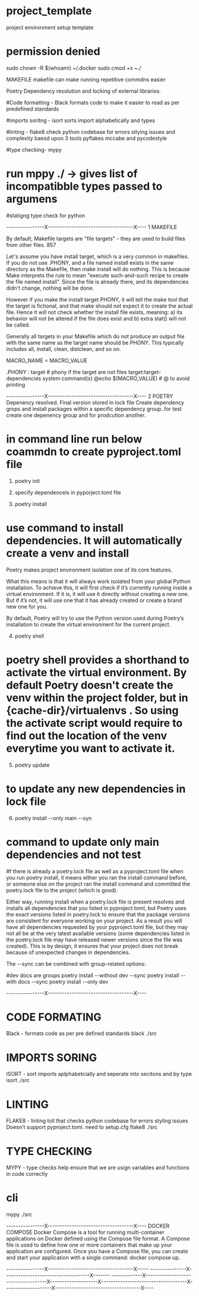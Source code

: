 # project_template
project environment setup template

# permission denied
sudo chown -R $(whoami) ~/.docker
sudo cmod +x ~./

MAKEFILE
makefile can make running repetitive commdns easier

Poetry
Dependency resolution and locking of external libraries.

#Code formatting - Black
formats code to make it easier to read as per predefined standards

#imports soritng - isort
sorts import alphabetically and types


#linting -  flake8
check python codebase for errors stlying issues and complexity baesd upon 3 tools
pyflakes mccabe and pycodestyle

#type checking- mypy
# run mppy ./<package name>  -> gives list of incompatibble types passed to argumens
#statigng  type check for python

----------------X------------------------------------X----
1 MAKEFILE


By default, Makefile targets are "file targets" - they are used to build files from other files. 857

Let's assume you have install target, which is a very common in makefiles. If you do not use .PHONY, and a file named install exists in the same directory as the Makefile, then make install will do nothing. This is because Make interprets the rule to mean "execute such-and-such recipe to create the file named install". Since the file is already there, and its dependencies didn't change, nothing will be done.

However if you make the install target PHONY, it will tell the make tool that the target is fictional, and that make should not expect it to create the actual file. Hence it will not check whether the install file exists, meaning: a) its behavior will not be altered if the file does exist and b) extra stat() will not be called.

Generally all targets in your Makefile which do not produce an output file with the same name as the target name should be PHONY. This typically includes all, install, clean, distclean, and so on.

MACRO_NAME  = MACRO_VALUE

.PHONY : target # phony if the target are not files
target:target-dependencies
    system command(s)
    @echo $(MACRO_VALUE)  # @ to avoid printing


----------------X------------------------------------X----
2 POETRY
Depenency resolved. Final version stored in lock file
Create dependency grops and install packages within a specific dependency group..for test create one depenency group and for prodcution another.

# in command line run below coammdn to create pyproject.toml file 
1. poetry init 

2. specify dependenceis in pyporject.toml file
3. poetry install 
# use command to install dependencies. It will automatically create a venv and install
Poetry makes project environment isolation one of its core features.

What this means is that it will always work isolated from your global Python installation. To achieve this, it will first check if it’s currently running inside a virtual environment. If it is, it will use it directly without creating a new one. But if it’s not, it will use one that it has already created or create a brand new one for you.

By default, Poetry will try to use the Python version used during Poetry’s installation to create the virtual environment for the current project.

4. poetry shell

# poetry shell provides a shorthand to activate the virtual environment. By default Poetry doesn't create the venv within the project folder, but in {cache-dir}/virtualenvs . So using the activate script would require to find out the location of the venv everytime you want to activate it.

5. poetry update
# to update any new dependencies in lock file

6. poetry install --only main --syn
# command to update only main dependencies and not test

<!-- Poetry install
Creates a poetry.lock file. This file is automatically updated when poetry add is run to install new dependencies, poetry update is run to update dependency versions, or poetry lock is run to check for conflicts.
Poetry update
Fetches the latest matching versions for dependencies and updates the lock file with the new versions. This is similar to deleting the poetry.lock file and running poetry install again. -->

#f there is already a poetry.lock file as well as a pyproject.toml file when you run poetry install, it means either you ran the install command before, or someone else on the project ran the install command and committed the poetry.lock file to the project (which is good).

Either way, running install when a poetry.lock file is present resolves and installs all dependencies that you listed in pyproject.toml, but Poetry uses the exact versions listed in poetry.lock to ensure that the package versions are consistent for everyone working on your project. As a result you will have all dependencies requested by your pyproject.toml file, but they may not all be at the very latest available versions (some dependencies listed in the poetry.lock file may have released newer versions since the file was created). This is by design, it ensures that your project does not break because of unexpected changes in dependencies.

The --sync can be combined with group-related options:

#dev docs are groups
poetry install --without dev --sync
poetry install --with docs --sync
poetry install --only dev

----------------X------------------------------------X----
# CODE FORMATING
Black - formats code as per pre defined standards 
black ./src

# IMPORTS SORING
ISORT - sort imports aplphabetcially and seperate into secitons and by type
isort ./src


# LINTING
FLAKE8 - linting toll that checks python codebase for errors styling issues
Doesn't support pyproject.toml. need to setup.cfg
flake8 ./src

# TYPE CHECKING
MYPY - type checks help ensure that we are usign variables and functions in code correctly
# cli
mypy ./src

----------------X------------------------------------X----
DOCKER COMPOSE
Docker Compose is a tool for running multi-container applications on Docker defined using the Compose file format. A Compose file is used to define how one or more containers that make up your application are configured. Once you have a Compose file, you can create and start your application with a single command: docker compose up.



----------------X------------------------------------X-----
---------------X------------------------------------X-------
-------------X------------------------------------X--------------------X------------------------------------X--------------------X------------------------------------X----